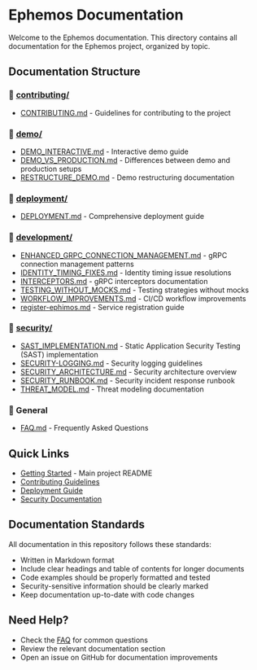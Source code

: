 # Ephemos Documentation

<!-- hello merge success -->

Welcome to the Ephemos documentation. This directory contains all documentation for the Ephemos project, organized by topic.

## Documentation Structure

### 📁 [contributing/](./contributing/)
- [CONTRIBUTING.md](./contributing/CONTRIBUTING.md) - Guidelines for contributing to the project

### 📁 [demo/](./demo/)
- [DEMO_INTERACTIVE.md](./demo/DEMO_INTERACTIVE.md) - Interactive demo guide
- [DEMO_VS_PRODUCTION.md](./demo/DEMO_VS_PRODUCTION.md) - Differences between demo and production setups
- [RESTRUCTURE_DEMO.md](./demo/RESTRUCTURE_DEMO.md) - Demo restructuring documentation

### 📁 [deployment/](./deployment/)
- [DEPLOYMENT.md](./deployment/DEPLOYMENT.md) - Comprehensive deployment guide

### 📁 [development/](./development/)
- [ENHANCED_GRPC_CONNECTION_MANAGEMENT.md](./development/ENHANCED_GRPC_CONNECTION_MANAGEMENT.md) - gRPC connection management patterns
- [IDENTITY_TIMING_FIXES.md](./development/IDENTITY_TIMING_FIXES.md) - Identity timing issue resolutions
- [INTERCEPTORS.md](./development/INTERCEPTORS.md) - gRPC interceptors documentation
- [TESTING_WITHOUT_MOCKS.md](./development/TESTING_WITHOUT_MOCKS.md) - Testing strategies without mocks
- [WORKFLOW_IMPROVEMENTS.md](./development/WORKFLOW_IMPROVEMENTS.md) - CI/CD workflow improvements
- [register-ephimos.md](./development/register-ephimos.md) - Service registration guide

### 📁 [security/](./security/)
- [SAST_IMPLEMENTATION.md](./security/SAST_IMPLEMENTATION.md) - Static Application Security Testing (SAST) implementation
- [SECURITY-LOGGING.md](./security/SECURITY-LOGGING.md) - Security logging guidelines
- [SECURITY_ARCHITECTURE.md](./security/SECURITY_ARCHITECTURE.md) - Security architecture overview
- [SECURITY_RUNBOOK.md](./security/SECURITY_RUNBOOK.md) - Security incident response runbook
- [THREAT_MODEL.md](./security/THREAT_MODEL.md) - Threat modeling documentation

### 📄 General
- [FAQ.md](./FAQ.md) - Frequently Asked Questions

## Quick Links

- [Getting Started](../README.md) - Main project README
- [Contributing Guidelines](./contributing/CONTRIBUTING.md)
- [Deployment Guide](./deployment/DEPLOYMENT.md)
- [Security Documentation](./security/SECURITY_ARCHITECTURE.md)

## Documentation Standards

All documentation in this repository follows these standards:
- Written in Markdown format
- Include clear headings and table of contents for longer documents
- Code examples should be properly formatted and tested
- Security-sensitive information should be clearly marked
- Keep documentation up-to-date with code changes

## Need Help?

- Check the [FAQ](./FAQ.md) for common questions
- Review the relevant documentation section
- Open an issue on GitHub for documentation improvements